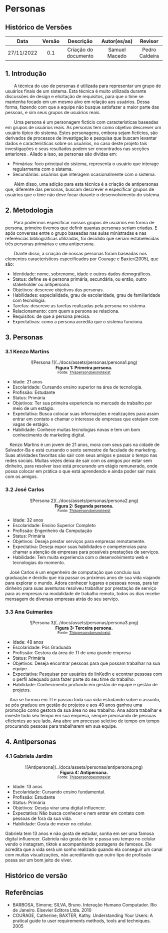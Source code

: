 # Personas

## Histórico de Versões

**Data** | **Versão** | **Descrição** | **Autor(es/as)** | **Revisor** |
:---: | :---: | :---: | :---: | :---: |
27/11/2022 | 0.1 | Criação do documento | Samuel Macedo | Pedro Caldeira |


## 1. Introdução
&emsp;&emsp;A técnica do uso de personas é utilizada para representar um grupo de usuários finais de um sistema. Esta técnica é muito utilizada durante discussões de design e elicitação de requisitos, para que o time se mantenha focado em um mesmo alvo em relação aos usuários. Dessa forma, fazendo com que a equipe não busque satisfazer a maior parte das pessoas, e sim seus grupos de usuários reais. 

&emsp;&emsp;Uma persona é um personagem fictício com características baseadas em grupos de usuários reais. As personas tem como objetivo descrever um usuário típico do sistema. Estes personagens, embora sejam fictícios, são derivados de processos de investigação e pesquisa que buscam levantar dados e características sobre os usuários, no caso deste projeto tais investigações e seus resultados podem ser encontrados nas secções anteriores . Aliado a isso, as personas são dividas em:

- Primárias: foco principal do sistema, representa o usuário que interage regularmente com o sistema.
- Secundárias: usuários que interagem ocasionalmente com o sistema.

&emsp;&emsp;Além disso, uma adição para esta técnica é a criação de antipersonas que, diferente das personas, buscam descrever e especificar grupos de usuários que o time não deve focar durante o desenvolvimento do sistema.

## 2. Metodologia
&emsp;&emsp;Para podermos especificar nossos grupos de usuários em forma de persona, primeiro tivemos que definir quantas personas seriam criadas. E após conversas entre o grupo baseadas nas aulas ministradas e nas referências bibliográficas utilizadas, foi decidido que seriam estabelecidas três personas primárias e uma antipersona.

&emsp;&emsp;Diante disso, a criação de nossas personas foram baseadas nos elementos característicos especificados por Courage e Baxter(2005), que são:

- Identidade: nome, sobrenome, idade e outros dados demográficos.
- Status: define se é persona primária, secundária, ou então, outro stakeholder ou antipersona.
- Objetivos: descreve objetivos das personas.
- Habilidades: especialidade, grau de escolaridade, grau de familiaridade com tecnologia. 
- Tarefas: descreve as tarefas realizadas pela persona no sistema.
- Relacionamento: com quem a persona se relaciona.
- Requisitos: de que a persona precisa.
- Expectativas: como a persona acredita que o sistema funciona.

## 3. Personas
### 3.1 Kenzo Martins
<center>
![Persona 1](../docs/assets/personas/persona1.png)
</center>
<figcaption align='center'>
    <b>Figura 1: Primeira persona.</b>
    <br><small>Fonte: <a href='https://thispersondoesnotexist.com/'>Thispersondoesnotexist</a> </small>
</figcaption>

- Idade: 21 anos
- Escolaridade: Cursando ensino superior na área de tecnologia.
- Profissão: Estudante
- Status: Primária
- Objetivos: Ter sua primeira experiencia no mercado de trabalho por meio de um estágio. 
- Expectativa: Busca colocar suas informações e realizações para assim entrar em contato e chamar o interesse de empresas que estejam com vagas de estágio.
- Habilidade: Conhece muitas tecnologias novas e tem um bom conhecimento de marketing digital.

&emsp;Kenzo Martins é um jovem de 21 anos, mora com seus pais na cidade de Salvador-Ba e está cursando o sexto semestre de faculade de marketing. Suas atividades favoritas são sair com seus amigos e passar o tempo nas redes sociais. Muitas vezes deixa de sair com os amigos por estar sem dinheiro, para resolver isso está procurando um etágio remunerado, onde possa colocar em prática o que está aprendendo e ainda poder sair mais com os amigos. 

### 3.2 José Carlos
<center>
![Persona 2](../docs/assets/personas/persona2.png)
</center>
<figcaption align='center'>
    <b>Figura 2: Segunda persona.</b>
    <br><small>Fonte: <a href='https://thispersondoesnotexist.com/'>Thispersondoesnotexist</a> </small>
</figcaption>

- Idade: 32 anos
- Escolaridade: Ensino Superior Completo
- Profissão: Engenheiro da Computação
- Status: Primária
- Objetivos: Deseja prestar serviços para empresas remotamente.
- Expectativa: Deseja expor suas habilidades e competencias para chamar a atenção de empresas para possíveis prestações de serviços.
- Habilidade: Tem muita experiencia com o desenvolvimento web e tecnologias do momento.

&emsp;José Carlos é um engenheiro de computação que concluiu sua graduação e decidiu que iria passar os próximos anos de sua vida viajando para explorar o mundo. Adora conhecer lugares e pessoas novas, para ter dinheiro para suas aventuras resolveu trabalhar por prestação de serviço para as empresas na modalidade de trabalho remoto, todos os dias recebe mensagem de diversas empresas atrás do seu serviço.  

### 3.3 Ana Guimarães
<center>
![Persona 3](../docs/assets/personas/persona3.png)
</center>
<figcaption align='center'>
    <b>Figura 3: Terceira persona.</b>
    <br><small>Fonte: <a href='https://thispersondoesnotexist.com/'>Thispersondoesnotexist</a> </small>
</figcaption>

- Idade: 48 anos
- Escolaridade: Pós Graduada
- Profissão: Gestora da área de TI de uma grande empresa
- Status: Primária
- Objetivos: Deseja encontrar pessoas para que possam trabalhar na sua equipe.
- Expectativa: Pesquisar por usuários do linKedIn e econtrar pessoas com o perfil adequado para fazer parte do seu time do trabalho.
- Habilidade: Conhecimento profundo em gestão de equipe e gestão de projetos.

&emsp;Ana se formou em TI e passou toda sua vida estudando sobre o assunto, se pós graduou em gestão de projetos e aos 40 anos ganhou uma promoção como gestora da sua área no seu trabalho. Ana adora trabalhar e investe todo seu tempo em sua empresa, sempre precisando de pessoas eficientes ao seu lado, Ana abre um processo seletivo de tempo em tempo procurando pessoas para trabalharem em sua equipe.

## 4. Antipersonas

### 4.1 Gabriela Jardim
<center>
![Antipersona](../docs/assets/personas/antipersona.png)
</center>
<figcaption align='center'>
    <b>Figura 4: Antipersona.</b>
    <br><small>Fonte: <a href='https://thispersondoesnotexist.com/'>Thispersondoesnotexist</a> </small>
</figcaption>

- Idade: 13 anos
- Escolaridade: Cursando ensino fundamental.
- Profissão: Estudante
- Status: Primária
- Objetivos: Deseja virar uma digital influencer.
- Expectativa: Não busca conhecer e nem entrar em contato com pessoas de fora da sua vida.
- Habilidade: Gosta de mexer no celular.

Gabriela tem 13 anos e não gosta de estudar, sonha em ser uma famosa digital influencer. Gabriela não gosta de ler e passa seu tempo no celular vendo o instagram, tiktok e acompanhando postagens de famosos. Ele acredita que a vida será um sonho realizado quando ela conseguir um canal com muitas visualizações, não acreditando que outro tipo de profissão possa ser um bom jeito de viver. 

## Histórico de versão



## Referências
- BARBOSA, Simone; SILVA, Bruno. Interação Humano Computador. Rio de Janeiro. Elsevier Editora Ltda. 2010
- COURAGE, Catherine; BAXTER, Kathy. Understanding Your Users: A pratical guide to user requirements methods, tools and techniques. 2005